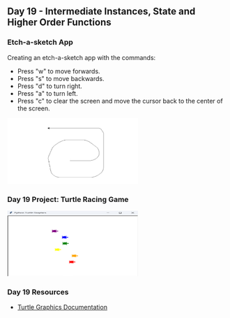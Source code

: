 ## Day 19 - Intermediate Instances, State and Higher Order Functions

### Etch-a-sketch App

Creating an etch-a-sketch app with the commands:
- Press "w" to move forwards.
- Press "s" to move backwards.
- Press "d" to turn right.
- Press "a" to turn left.
- Press "c" to clear the screen and move the cursor back to the center of the screen.

<img src="image.png" alt="Alt Text" width="300" height="150">

### Day 19 Project: Turtle Racing Game

<img src="image-1.png" alt="Alt Text" width="300" height="150">

### Day 19 Resources

- [Turtle Graphics Documentation](https://docs.python.org/3/library/turtle.html)